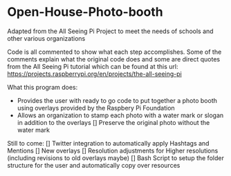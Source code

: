 # Open-House-Photo-booth
Adapted from the All Seeing Pi Project to meet the needs of schools and other various organizations

Code is all commented to show what each step accomplishes. Some of the comments explain what the original code does and some are direct quotes from the All Seeing Pi tutorial which can be found at this url: https://projects.raspberrypi.org/en/projects/the-all-seeing-pi

What this program does:
 * Provides the user with ready to go code to put together a photo booth using overlays provided by the Raspbery Pi Foundation
 * Allows an organization to stamp each photo with a water mark or slogan in addition to the overlays
 [] Preserve the original photo without the water mark

Still to come:
 [] Twitter integration to automatically apply Hashtags and Mentions
 [] New overlays
 [] Resolution adjustments for Higher resolutions (including revisions to old overlays maybe)
 [] Bash Script to setup the folder structure for the user and automatically copy over resources
